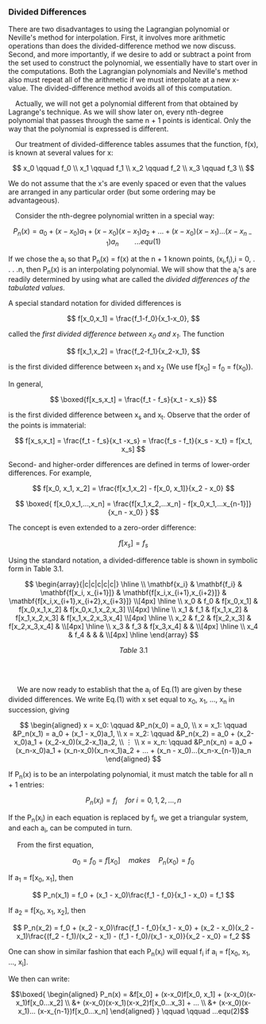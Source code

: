 <h3>Divided Differences</h3>

<p>There are two disadvantages to using the Lagrangian polynomial or Neville's method for interpolation. First, it involves more arithmetic operations than does the divided-difference method we now discuss. Second, and more importantly, if we desire to add or subtract a point from the set used to construct the polynomial, we essentially have to start over in the computations. Both the Lagrangian polynomials and Neville's method also must repeat all of the arithmetic if we must interpolate at a new x-value. The divided-difference method avoids all of this computation.</p>

<p>&emsp;Actually, we will not get a polynomial different from that obtained by Lagrange's technique. As we will show later on, every nth-degree polynomial that passes through the same n + 1 points is identical. Only the way that the polynomial is expressed is different.</p>

<p>&emsp;Our treatment of divided-difference tables assumes that the function, f(x), is known at several values for x:</p>

$$
x_0 \qquad f_0 \\
x_1 \qquad f_1 \\
x_2 \qquad f_2 \\
x_3 \qquad f_3 \\
$$

<p>We do not assume that the x's are evenly spaced or even that the values are arranged in any particular order (but some ordering may be advantageous).</p>

<p>&emsp;Consider the nth-degree polynomial written in a special way:</p>

$$
P_n(x) = a_0 + (x-x_0)a_1 + (x-x_0)(x-x_1)a_2 + ... + (x-x_0)(x-x_1) ...(x-x_{n-1})a_n \qquad  ...equ(1)
$$

<p>If we chose the a<sub>i</sub> so that P<sub>n</sub>(x) = f(x) at the n + 1 known points, (x<sub>i</sub>,f<sub>i</sub>),i = 0, . . . .n, then P<sub>n</sub>(x) is an interpolating polynomial. We will show that the a<sub>i</sub>'s are readily determined by using what are called the <i>divided differences of the tabulated values.</i></p>

<p>A special standard notation for divided differences is</p>

$$ f[x_0,x_1] = \frac{f_1-f_0}{x_1-x_0}, $$

<p>called the <i>first divided difference between x<sub>0</sub> and x<sub>1</sub></i>. The function</p>

$$ f[x_1,x_2] = \frac{f_2-f_1}{x_2-x_1}, $$

<p>is the first divided difference between x<sub>1</sub> and x<sub>2</sub> (We use f[x<sub>0</sub>] = f<sub>0</sub> = f(x<sub>0</sub>)).</p>

<p>In general,</p>

$$
\boxed{f[x_s,x_t] = \frac{f_t - f_s}{x_t - x_s}}
$$

<p>is the first divided difference between x<sub>s</sub> and x<sub>t</sub>. Observe that the order of the points is immaterial:</p>

$$ 
f[x_s,x_t] = \frac{f_t - f_s}{x_t -x_s} = \frac{f_s - f_t}{x_s - x_t} = f[x_t, x_s]
$$

<p>Second- and higher-order differences are defined in terms of lower-order differences. For example,</p>

$$
f[x_0, x_1, x_2] = \frac{f[x_1,x_2] - f[x_0, x_1]}{x_2 - x_0}
$$

$$
\boxed{
   f[x_0,x_1,...,x_n] = \frac{f[x_1,x_2,...x_n] - f[x_0,x_1,...x_{n-1}]}{x_n - x_0}
}
$$

<p>The concept is even extended to a zero-order difference:</p>

$$ f[x_s] = f_s $$

<p>Using the standard notation, a divided-difference table is shown in symbolic form in Table 3.1.</p>

$$
\begin{array}{|c|c|c|c|c|}
\hline \\
\mathbf{x_i} & \mathbf{f_i} & \mathbf{f[x_i, x_{i+1}]} & \mathbf{f[x_i,x_{i+1},x_{i+2}]} & \mathbf{f[x_i,x_{i+1},x_{i+2},x_{i+3}]} \\[4px]
\hline
\\
x_0 & f_0 & f[x_0,x_1] & f[x_0,x_1,x_2] & f[x_0,x_1,x_2,x_3] \\[4px]
\hline
\\
x_1 & f_1 & f[x_1,x_2] & f[x_1,x_2,x_3] & f[x_1,x_2,x_3,x_4] \\[4px]
\hline
\\
x_2 & f_2 & f[x_2,x_3] & f[x_2,x_3,x_4] & \\[4px]
\hline
\\
x_3 & f_3 & f[x_3,x_4]  &  &  \\[4px]
\hline \\
x_4 & f_4 & & & \\[4px]
\hline
\end{array}
$$

$$Table\ 3.1$$

<br>
<br>

<p>&emsp; We are now ready to establish that the a<sub>i</sub> of Eq.(1) are given by these divided differences. We write Eq.(1) with x set equal to x<sub>0</sub>, x<sub>1</sub>, ..., x<sub>n</sub> in succession, giving</p>

$$
\begin{aligned}
   x = x_0: \qquad &P_n(x_0) = a_0, \\
   x = x_1: \qquad &P_n(x_1) = a_0 + (x_1 - x_0)a_1, \\
   x = x_2: \qquad &P_n(x_2) = a_0 + (x_2-x_0)a_1 + (x_2-x_0)(x_2-x_1)a_2, \\
   ⋮ \\
   x = x_n: \qquad &P_n(x_n) = a_0 + (x_n-x_0)a_1 + (x_n-x_0)(x_n-x_1)a_2 + ... + (x_n - x_0)...(x_n-x_{n-1})a_n
\end{aligned}
$$

<p>If P<sub>n</sub>(x) is to be an interpolating polynomial, it must match the table for all n + 1 entries:</p>

$$ P_n(x_i) = f_i \quad for\ i =0,1,2,...,n $$

<p>If the P<sub>n</sub>(x<sub>i</sub>) in each equation is replaced by f<sub>i</sub>, we get a triangular system, and each a<sub>i</sub>, can be computed in turn.</p>

<p>&emsp; From the first equation,</p>

$$ a_0 = f_0 = f[x_0] \quad makes \quad P_n(x_0) = f_0 $$

<p>If a<sub>1</sub> = f[x<sub>0</sub>, x<sub>1</sub>], then</p>

$$ P_n(x_1) = f_0 + (x_1 - x_0)\frac{f_1 - f_0}{x_1 - x_0} = f_1 $$

<p>If a<sub>2</sub> = f[x<sub>0</sub>, x<sub>1</sub>, x<sub>2</sub>], then</p>

$$
P_n(x_2) = f_0 + (x_2 - x_0)\frac{f_1 - f_0}{x_1 - x_0} + (x_2 - x_0)(x_2 - x_1)\frac{(f_2 - f_1)/(x_2 - x_1) - (f_1 - f_0)/(x_1 - x_0)}{x_2 - x_0} = f_2
$$

<p>One can show in similar fashion that each P<sub>n</sub>(x<sub>i</sub>) will equal f<sub>i</sub> if a<sub>i</sub> = f[x<sub>0</sub>, x<sub>1</sub>, ..., x<sub>i</sub>].</p>

<p>We then can write:</p>

$$\boxed{
   \begin{aligned}
      P_n(x) = &f[x_0] + (x-x_0)f[x_0, x_1] + (x-x_0)(x-x_1)f[x_0...x_2] \\
      &+ (x-x_0)(x-x_1)(x-x_2)f[x_0...x_3] + ...  \\
      &+ (x-x_0)(x-x_1)... (x-x_{n-1})f[x_0...x_n]
   \end{aligned}
} \qquad \qquad ...equ(2)$$

<script type="text/javascript" id="MathJax-script" async
      src="https://cdn.jsdelivr.net/npm/mathjax@3/es5/tex-mml-chtml.js">
      </script>

   <script>
      setTimeout(() => {
         MathJax.typeset();
      }, 800);
   </script>